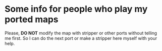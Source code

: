 # Some info for people who play my ported maps
Please, **DO NOT** modify the map with stripper or other ports without telling me first.
So I can do the next port or make a stripper here myself with your help.
